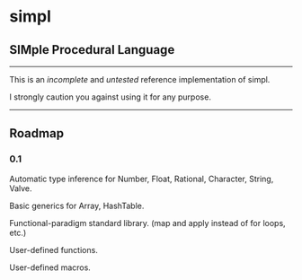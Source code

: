 # simpl

## SIMple Procedural Language

---

This is an *incomplete* and *untested* reference implementation of simpl.

I strongly caution you against using it for any purpose.

---

## Roadmap

### 0.1

Automatic type inference for Number, Float, Rational, Character, String, Valve.

Basic generics for Array, HashTable.

Functional-paradigm standard library. (map and apply instead of for loops, etc.)

User-defined functions.

User-defined macros.
